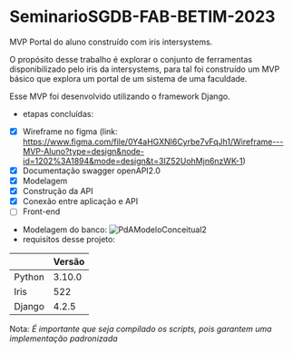 # SeminarioSGDB-FAB-BETIM-2023

MVP Portal do aluno construído com iris intersystems.

O propósito desse trabalho é explorar o conjunto de ferramentas disponibilizado pelo iris da intersystems,
para tal foi construído um MVP básico que explora um portal de um sistema de uma faculdade.

Esse MVP foi desenvolvido utilizando o framework Django.

- etapas concluídas:
- [X] Wireframe no figma (link: https://www.figma.com/file/0Y4aHGXNl6Cyrbe7vFqJh1/Wireframe---MVP-Aluno?type=design&node-id=1202%3A1894&mode=design&t=3IZ52UohMjn6nzWK-1)
- [X] Documentação swagger openAPI2.0
- [X] Modelagem
- [X] Construção da API
- [X] Conexão entre aplicação e API
- [ ] Front-end

- Modelagem do banco:
![PdAModeloConceitual2](https://github.com/RenatoFormigaLima/SeminarioSGDB-FAB-BETIM-2023/assets/66376336/27f1079f-3ba5-4fa2-9215-26caefec225a)
- requisitos desse projeto:
  
||Versão|
|-|------|
|Python| 3.10.0|
|Iris| 522|
|Django| 4.2.5|

Nota:
*É importante que seja compilado os scripts, pois garantem uma implementação padronizada*
